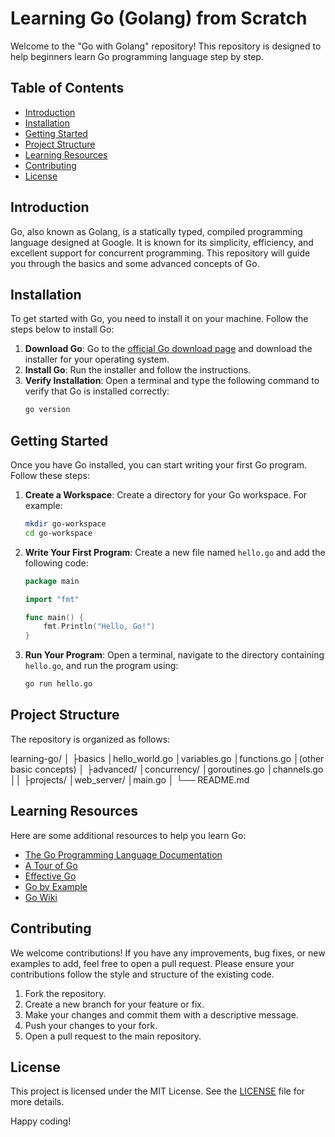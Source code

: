 # Learning Go (Golang) from Scratch

Welcome to the "Go with Golang" repository! This repository is designed to help beginners learn Go programming language step by step.

## Table of Contents

- [Introduction](#introduction)
- [Installation](#installation)
- [Getting Started](#getting-started)
- [Project Structure](#project-structure)
- [Learning Resources](#learning-resources)
- [Contributing](#contributing)
- [License](#license)

## Introduction

Go, also known as Golang, is a statically typed, compiled programming language designed at Google. It is known for its simplicity, efficiency, and excellent support for concurrent programming. This repository will guide you through the basics and some advanced concepts of Go.

## Installation

To get started with Go, you need to install it on your machine. Follow the steps below to install Go:

1. **Download Go**: Go to the [official Go download page](https://golang.org/dl/) and download the installer for your operating system.
2. **Install Go**: Run the installer and follow the instructions.
3. **Verify Installation**: Open a terminal and type the following command to verify that Go is installed correctly:
    ```sh
    go version
    ```

## Getting Started

Once you have Go installed, you can start writing your first Go program. Follow these steps:

1. **Create a Workspace**: Create a directory for your Go workspace. For example:
    ```sh
    mkdir go-workspace
    cd go-workspace
    ```
2. **Write Your First Program**: Create a new file named `hello.go` and add the following code:
    ```go
    package main

    import "fmt"

    func main() {
        fmt.Println("Hello, Go!")
    }
    ```
3. **Run Your Program**: Open a terminal, navigate to the directory containing `hello.go`, and run the program using:
    ```sh
    go run hello.go
    ```

## Project Structure

The repository is organized as follows:

learning-go/
│
├basics
│hello_world.go
│variables.go
│functions.go
│(other basic concepts)
│
├advanced/
│concurrency/
│goroutines.go
│channels.go
││
├projects/
│web_server/
│main.go
│
└── README.md


## Learning Resources

Here are some additional resources to help you learn Go:

- [The Go Programming Language Documentation](https://golang.org/doc/)
- [A Tour of Go](https://tour.golang.org/welcome/1)
- [Effective Go](https://golang.org/doc/effective_go.html)
- [Go by Example](https://gobyexample.com/)
- [Go Wiki](https://github.com/golang/go/wiki)

## Contributing

We welcome contributions! If you have any improvements, bug fixes, or new examples to add, feel free to open a pull request. Please ensure your contributions follow the style and structure of the existing code.

1. Fork the repository.
2. Create a new branch for your feature or fix.
3. Make your changes and commit them with a descriptive message.
4. Push your changes to your fork.
5. Open a pull request to the main repository.

## License

This project is licensed under the MIT License. See the [LICENSE](LICENSE) file for more details.

Happy coding!
